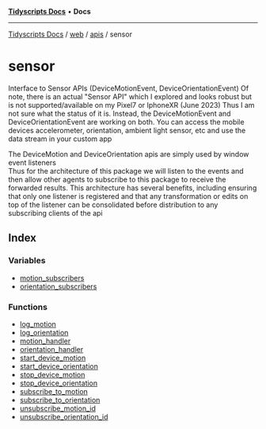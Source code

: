 [**Tidyscripts Docs**](../../../../../../README.md) • **Docs**

***

[Tidyscripts Docs](../../../../../../globals.md) / [web](../../../../README.md) / [apis](../../README.md) / sensor

# sensor

Interface to Sensor APIs (DeviceMotionEvent, DeviceOrientationEvent) 
Of note, there is an actual "Sensor API" which I explored and looks robust but is not supported/available on my Pixel7 or IphoneXR (June 2023)
Thus I am not sure what the status of it is. Instead, the DeviceMotionEvent and DeviceOrientationEvent are working on both.
You can access the mobile devices accelerometer, orientation, ambient light sensor, etc and use the data stream in your custom app 

The DeviceMotion and DeviceOrientation apis are simply used by window event listeners  
Thus for the architecture of this package we will listen to the events and then allow other agents to subscribe to this package to receive the forwarded 
results. This architecture has several benefits, including ensuring that only one listener is registered and that any transformation or edits on top of the 
listener can be consolidated before distribution to any subscribing clients of the api

## Index

### Variables

- [motion\_subscribers](variables/motion_subscribers.md)
- [orientation\_subscribers](variables/orientation_subscribers.md)

### Functions

- [log\_motion](functions/log_motion.md)
- [log\_orientation](functions/log_orientation.md)
- [motion\_handler](functions/motion_handler.md)
- [orientation\_handler](functions/orientation_handler.md)
- [start\_device\_motion](functions/start_device_motion.md)
- [start\_device\_orientation](functions/start_device_orientation.md)
- [stop\_device\_motion](functions/stop_device_motion.md)
- [stop\_device\_orientation](functions/stop_device_orientation.md)
- [subscribe\_to\_motion](functions/subscribe_to_motion.md)
- [subscribe\_to\_orientation](functions/subscribe_to_orientation.md)
- [unsubscribe\_motion\_id](functions/unsubscribe_motion_id.md)
- [unsubscribe\_orientation\_id](functions/unsubscribe_orientation_id.md)
